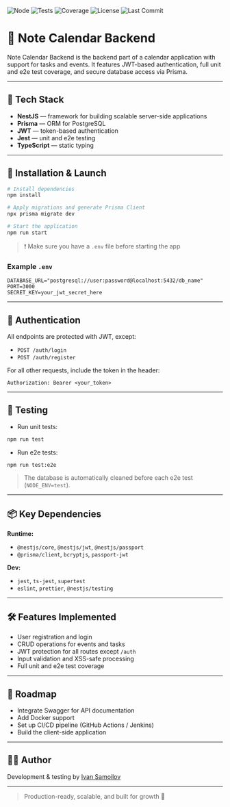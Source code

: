 ![Node](https://img.shields.io/badge/node-%3E%3D18.0.0-green)
![Tests](https://img.shields.io/badge/tests-passing-brightgreen)
![Coverage](https://img.shields.io/badge/coverage-100%25-brightgreen)
![License](https://img.shields.io/github/license/ivansamoyloff/note-calendar-backend)
![Last Commit](https://img.shields.io/github/last-commit/ivansamoyloff/note-calendar-backend)

# 📘 Note Calendar Backend

Note Calendar Backend is the backend part of a calendar application with support for tasks and events. It features JWT-based authentication, full unit and e2e test coverage, and secure database access via Prisma.

---

## 🚀 Tech Stack

- **NestJS** — framework for building scalable server-side applications
- **Prisma** — ORM for PostgreSQL
- **JWT** — token-based authentication
- **Jest** — unit and e2e testing
- **TypeScript** — static typing

---

## 📂 Installation & Launch

```bash
# Install dependencies
npm install

# Apply migrations and generate Prisma Client
npx prisma migrate dev

# Start the application
npm run start
```

> ❗ Make sure you have a `.env` file before starting the app

### Example `.env`
```env
DATABASE_URL="postgresql://user:password@localhost:5432/db_name"
PORT=3000
SECRET_KEY=your_jwt_secret_here
```

---

## 🔐 Authentication

All endpoints are protected with JWT, except:
- `POST /auth/login`
- `POST /auth/register`

For all other requests, include the token in the header:
```http
Authorization: Bearer <your_token>
```

---

## 🧪 Testing

- Run unit tests:
```bash
npm run test
```

- Run e2e tests:
```bash
npm run test:e2e
```

> The database is automatically cleaned before each e2e test (`NODE_ENV=test`).

---

## 📦 Key Dependencies

**Runtime:**
- `@nestjs/core`, `@nestjs/jwt`, `@nestjs/passport`
- `@prisma/client`, `bcryptjs`, `passport-jwt`

**Dev:**
- `jest`, `ts-jest`, `supertest`
- `eslint`, `prettier`, `@nestjs/testing`

---

## 🛠 Features Implemented

- User registration and login
- CRUD operations for events and tasks
- JWT protection for all routes except `/auth`
- Input validation and XSS-safe processing
- Full unit and e2e test coverage

---

## 🔧 Roadmap

- Integrate Swagger for API documentation
- Add Docker support
- Set up CI/CD pipeline (GitHub Actions / Jenkins)
- Build the client-side application

---

## 🧑‍💻 Author

Development & testing by [Ivan Samoilov](https://github.com/ivansamoyloff)

---

> Production-ready, scalable, and built for growth 💪

